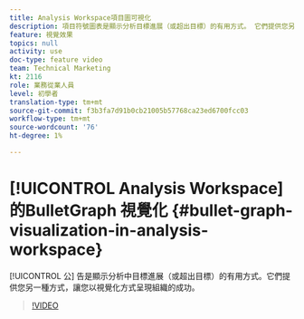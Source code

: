 ```yaml
---
title: Analysis Workspace項目圖可視化
description: 項目符號圖表是顯示分析目標進展（或超出目標）的有用方式。 它們提供您另一種方式，讓您以視覺化方式呈現組織的成功。
feature: 視覺效果
topics: null
activity: use
doc-type: feature video
team: Technical Marketing
kt: 2116
role: 業務從業人員
level: 初學者
translation-type: tm+mt
source-git-commit: f3b3fa7d91b0cb21005b57768ca23ed6700fcc03
workflow-type: tm+mt
source-wordcount: '76'
ht-degree: 1%

---
```



# [!UICONTROL Analysis Workspace] 的BulletGraph  視覺化  {#bullet-graph-visualization-in-analysis-workspace}

[!UICONTROL 公] 告是顯示分析中目標進展（或超出目標）的有用方式。它們提供您另一種方式，讓您以視覺化方式呈現組織的成功。

>[!VIDEO](https://video.tv.adobe.com/v/23989/?quality=12)
